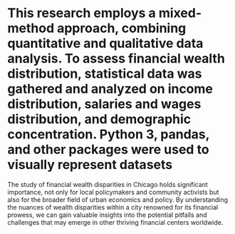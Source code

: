# This research employs a mixed-method approach, combining quantitative and qualitative data analysis. To assess financial wealth distribution, statistical data was gathered and analyzed on income distribution, salaries and wages distribution, and demographic concentration. Python 3, pandas, and other packages were used to visually represent datasets
The study of financial wealth disparities in Chicago holds significant importance, not only for local policymakers and community activists but also for the broader field of urban economics and policy. By understanding the nuances of wealth disparities within a city renowned for its financial prowess, we can gain valuable insights into the potential pitfalls and challenges that may emerge in other thriving financial centers worldwide.

